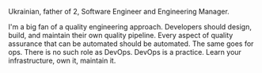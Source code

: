 Ukrainian, father of 2, Software Engineer and Engineering Manager.

I'm a big fan of a quality engineering approach. Developers should design, build, and maintain their own quality pipeline. Every aspect of quality assurance that can be automated should be automated. The same goes for ops. There is no such role as DevOps. DevOps is a practice. Learn your infrastructure, own it, maintain it.

